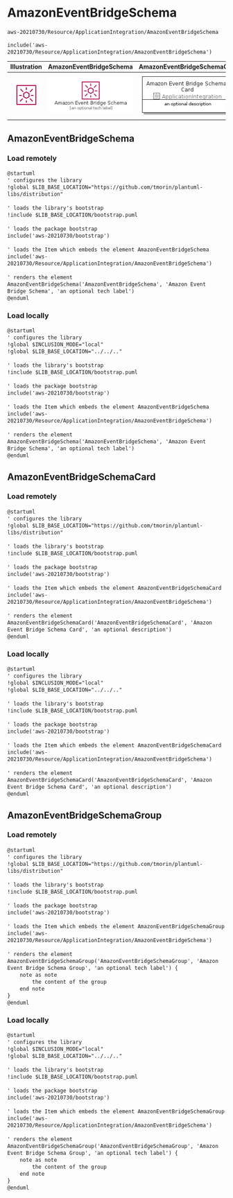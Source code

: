 # AmazonEventBridgeSchema


```text
aws-20210730/Resource/ApplicationIntegration/AmazonEventBridgeSchema
```

```text
include('aws-20210730/Resource/ApplicationIntegration/AmazonEventBridgeSchema')
```



| Illustration | AmazonEventBridgeSchema | AmazonEventBridgeSchemaCard | AmazonEventBridgeSchemaGroup |
| :---: | :---: | :---: | :---: |
| ![illustration for Illustration](../../../aws-20210730/Resource/ApplicationIntegration/AmazonEventBridgeSchema.png) | ![illustration for AmazonEventBridgeSchema](../../../aws-20210730/Resource/ApplicationIntegration/AmazonEventBridgeSchema.Local.png) | ![illustration for AmazonEventBridgeSchemaCard](../../../aws-20210730/Resource/ApplicationIntegration/AmazonEventBridgeSchemaCard.Local.png) | ![illustration for AmazonEventBridgeSchemaGroup](../../../aws-20210730/Resource/ApplicationIntegration/AmazonEventBridgeSchemaGroup.Local.png) |




## AmazonEventBridgeSchema

### Load remotely
```plantuml
@startuml
' configures the library
!global $LIB_BASE_LOCATION="https://github.com/tmorin/plantuml-libs/distribution"

' loads the library's bootstrap
!include $LIB_BASE_LOCATION/bootstrap.puml

' loads the package bootstrap
include('aws-20210730/bootstrap')

' loads the Item which embeds the element AmazonEventBridgeSchema
include('aws-20210730/Resource/ApplicationIntegration/AmazonEventBridgeSchema')

' renders the element
AmazonEventBridgeSchema('AmazonEventBridgeSchema', 'Amazon Event Bridge Schema', 'an optional tech label')
@enduml
```

### Load locally
```plantuml
@startuml
' configures the library
!global $INCLUSION_MODE="local"
!global $LIB_BASE_LOCATION="../../.."

' loads the library's bootstrap
!include $LIB_BASE_LOCATION/bootstrap.puml

' loads the package bootstrap
include('aws-20210730/bootstrap')

' loads the Item which embeds the element AmazonEventBridgeSchema
include('aws-20210730/Resource/ApplicationIntegration/AmazonEventBridgeSchema')

' renders the element
AmazonEventBridgeSchema('AmazonEventBridgeSchema', 'Amazon Event Bridge Schema', 'an optional tech label')
@enduml
```

## AmazonEventBridgeSchemaCard

### Load remotely
```plantuml
@startuml
' configures the library
!global $LIB_BASE_LOCATION="https://github.com/tmorin/plantuml-libs/distribution"

' loads the library's bootstrap
!include $LIB_BASE_LOCATION/bootstrap.puml

' loads the package bootstrap
include('aws-20210730/bootstrap')

' loads the Item which embeds the element AmazonEventBridgeSchemaCard
include('aws-20210730/Resource/ApplicationIntegration/AmazonEventBridgeSchema')

' renders the element
AmazonEventBridgeSchemaCard('AmazonEventBridgeSchemaCard', 'Amazon Event Bridge Schema Card', 'an optional description')
@enduml
```

### Load locally
```plantuml
@startuml
' configures the library
!global $INCLUSION_MODE="local"
!global $LIB_BASE_LOCATION="../../.."

' loads the library's bootstrap
!include $LIB_BASE_LOCATION/bootstrap.puml

' loads the package bootstrap
include('aws-20210730/bootstrap')

' loads the Item which embeds the element AmazonEventBridgeSchemaCard
include('aws-20210730/Resource/ApplicationIntegration/AmazonEventBridgeSchema')

' renders the element
AmazonEventBridgeSchemaCard('AmazonEventBridgeSchemaCard', 'Amazon Event Bridge Schema Card', 'an optional description')
@enduml
```

## AmazonEventBridgeSchemaGroup

### Load remotely
```plantuml
@startuml
' configures the library
!global $LIB_BASE_LOCATION="https://github.com/tmorin/plantuml-libs/distribution"

' loads the library's bootstrap
!include $LIB_BASE_LOCATION/bootstrap.puml

' loads the package bootstrap
include('aws-20210730/bootstrap')

' loads the Item which embeds the element AmazonEventBridgeSchemaGroup
include('aws-20210730/Resource/ApplicationIntegration/AmazonEventBridgeSchema')

' renders the element
AmazonEventBridgeSchemaGroup('AmazonEventBridgeSchemaGroup', 'Amazon Event Bridge Schema Group', 'an optional tech label') {
    note as note
        the content of the group
    end note
}
@enduml
```

### Load locally
```plantuml
@startuml
' configures the library
!global $INCLUSION_MODE="local"
!global $LIB_BASE_LOCATION="../../.."

' loads the library's bootstrap
!include $LIB_BASE_LOCATION/bootstrap.puml

' loads the package bootstrap
include('aws-20210730/bootstrap')

' loads the Item which embeds the element AmazonEventBridgeSchemaGroup
include('aws-20210730/Resource/ApplicationIntegration/AmazonEventBridgeSchema')

' renders the element
AmazonEventBridgeSchemaGroup('AmazonEventBridgeSchemaGroup', 'Amazon Event Bridge Schema Group', 'an optional tech label') {
    note as note
        the content of the group
    end note
}
@enduml
```

